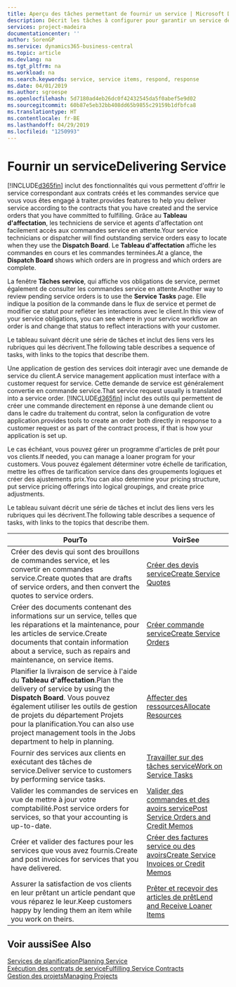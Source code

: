 ```yaml
---
title: Aperçu des tâches permettant de fournir un service | Microsoft Docs
description: Décrit les tâches à configurer pour garantir un service de qualité et respecter les engagement vis-à-vis des clients.
services: project-madeira
documentationcenter: ''
author: SorenGP
ms.service: dynamics365-business-central
ms.topic: article
ms.devlang: na
ms.tgt_pltfrm: na
ms.workload: na
ms.search.keywords: service, service items, respond, response
ms.date: 04/01/2019
ms.author: sgroespe
ms.openlocfilehash: 5d7180ad4eb26dc0f42432545da5f0abef5e9d02
ms.sourcegitcommit: 60b87e5eb32bb408dd65b9855c29159b1dfbfca8
ms.translationtype: HT
ms.contentlocale: fr-BE
ms.lasthandoff: 04/29/2019
ms.locfileid: "1250993"
---
```

# <a name="delivering-service"></a><span data-ttu-id="353d5-103">Fournir un service</span><span class="sxs-lookup"><span data-stu-id="353d5-103">Delivering Service</span></span>
[!INCLUDE[d365fin](includes/d365fin_md.md)] <span data-ttu-id="353d5-104">inclut des fonctionnalités qui vous permettent d'offrir le service correspondant aux contrats créés et les commandes service que vous vous êtes engagé à traiter.</span><span class="sxs-lookup"><span data-stu-id="353d5-104">provides features to help you deliver service according to the contracts that you have created and the service orders that you have committed to fulfilling.</span></span> <span data-ttu-id="353d5-105">Grâce au **Tableau d'affectation**, les techniciens de service et agents d'affectation ont facilement accès aux commandes service en attente.</span><span class="sxs-lookup"><span data-stu-id="353d5-105">Your service technicians or dispatcher will find outstanding service orders easy to locate when they use the **Dispatch Board**.</span></span> <span data-ttu-id="353d5-106">Le **Tableau d'affectation** affiche les commandes en cours et les commandes terminées.</span><span class="sxs-lookup"><span data-stu-id="353d5-106">At a glance, the **Dispatch Board** shows which orders are in progress and which orders are complete.</span></span>  
  
<span data-ttu-id="353d5-107">La fenêtre **Tâches service**, qui affiche vos obligations de service, permet également de consulter les commandes service en attente.</span><span class="sxs-lookup"><span data-stu-id="353d5-107">Another way to review pending service orders is to use the **Service Tasks** page.</span></span> <span data-ttu-id="353d5-108">Elle indique la position de la commande dans le flux de service et permet de modifier ce statut pour refléter les interactions avec le client.</span><span class="sxs-lookup"><span data-stu-id="353d5-108">In this view of your service obligations, you can see where in your service workflow an order is and change that status to reflect interactions with your customer.</span></span>  
  
<span data-ttu-id="353d5-109">Le tableau suivant décrit une série de tâches et inclut des liens vers les rubriques qui les décrivent.</span><span class="sxs-lookup"><span data-stu-id="353d5-109">The following table describes a sequence of tasks, with links to the topics that describe them.</span></span>   

<span data-ttu-id="353d5-110">Une application de gestion des services doit interagir avec une demande de service du client.</span><span class="sxs-lookup"><span data-stu-id="353d5-110">A service management application must interface with a customer request for service.</span></span> <span data-ttu-id="353d5-111">Cette demande de service est généralement convertie en commande service.</span><span class="sxs-lookup"><span data-stu-id="353d5-111">That service request usually is translated into a service order.</span></span> [!INCLUDE[d365fin](includes/d365fin_md.md)] <span data-ttu-id="353d5-112">inclut des outils qui permettent de créer une commande directement en réponse à une demande client ou dans le cadre du traitement du contrat, selon la configuration de votre application.</span><span class="sxs-lookup"><span data-stu-id="353d5-112">provides tools to create an order both directly in response to a customer request or as part of the contract process, if that is how your application is set up.</span></span>  
  
<span data-ttu-id="353d5-113">Le cas échéant, vous pouvez gérer un programme d'articles de prêt pour vos clients.</span><span class="sxs-lookup"><span data-stu-id="353d5-113">If needed, you can manage a loaner program for your customers.</span></span> <span data-ttu-id="353d5-114">Vous pouvez également déterminer votre échelle de tarification, mettre les offres de tarification service dans des groupements logiques et créer des ajustements prix.</span><span class="sxs-lookup"><span data-stu-id="353d5-114">You can also determine your pricing structure, put service pricing offerings into logical groupings, and create price adjustments.</span></span>  
  
<span data-ttu-id="353d5-115">Le tableau suivant décrit une série de tâches et inclut des liens vers les rubriques qui les décrivent.</span><span class="sxs-lookup"><span data-stu-id="353d5-115">The following table describes a sequence of tasks, with links to the topics that describe them.</span></span>   
  
|<span data-ttu-id="353d5-116">**Pour**</span><span class="sxs-lookup"><span data-stu-id="353d5-116">**To**</span></span>|<span data-ttu-id="353d5-117">**Voir**</span><span class="sxs-lookup"><span data-stu-id="353d5-117">**See**</span></span>|  
|------------|-------------|  
|<span data-ttu-id="353d5-118">Créer des devis qui sont des brouillons de commandes service, et les convertir en commandes service.</span><span class="sxs-lookup"><span data-stu-id="353d5-118">Create quotes that are drafts of service orders, and then convert the quotes to service orders.</span></span>|[<span data-ttu-id="353d5-119">Créer des devis service</span><span class="sxs-lookup"><span data-stu-id="353d5-119">Create Service Quotes</span></span>](service-how-to-create-service-quotes.md)|
|<span data-ttu-id="353d5-120">Créer des documents contenant des informations sur un service, telles que les réparations et la maintenance, pour les articles de service.</span><span class="sxs-lookup"><span data-stu-id="353d5-120">Create documents that contain information about a service, such as repairs and maintenance, on service items.</span></span>|[<span data-ttu-id="353d5-121">Créer commande service</span><span class="sxs-lookup"><span data-stu-id="353d5-121">Create Service Orders</span></span>](service-how-to-create-service-orders.md)|
|<span data-ttu-id="353d5-122">Planifier la livraison de service à l'aide du **Tableau d'affectation**.</span><span class="sxs-lookup"><span data-stu-id="353d5-122">Plan the delivery of service by using the **Dispatch Board**.</span></span> <span data-ttu-id="353d5-123">Vous pouvez également utiliser les outils de gestion de projets du département Projets pour la planification.</span><span class="sxs-lookup"><span data-stu-id="353d5-123">You can also use project management tools in the Jobs department to help in planning.</span></span>|[<span data-ttu-id="353d5-124">Affecter des ressources</span><span class="sxs-lookup"><span data-stu-id="353d5-124">Allocate Resources</span></span>](service-how-to-allocate-resources.md)|  
|<span data-ttu-id="353d5-125">Fournir des services aux clients en exécutant des tâches de service.</span><span class="sxs-lookup"><span data-stu-id="353d5-125">Deliver service to customers by performing service tasks.</span></span>|[<span data-ttu-id="353d5-126">Travailler sur des tâches service</span><span class="sxs-lookup"><span data-stu-id="353d5-126">Work on Service Tasks</span></span>](service-how-to-work-on-service-tasks.md)|  
|<span data-ttu-id="353d5-127">Valider les commandes de services en vue de mettre à jour votre comptabilité.</span><span class="sxs-lookup"><span data-stu-id="353d5-127">Post service orders for services, so that your accounting is up-to-date.</span></span>|[<span data-ttu-id="353d5-128">Valider des commandes et des avoirs service</span><span class="sxs-lookup"><span data-stu-id="353d5-128">Post Service Orders and Credit Memos</span></span>](service-how-to-post-service-orders.md)|  
|<span data-ttu-id="353d5-129">Créer et valider des factures pour les services que vous avez fournis.</span><span class="sxs-lookup"><span data-stu-id="353d5-129">Create and post invoices for services that you have delivered.</span></span>|[<span data-ttu-id="353d5-130">Créer des factures service ou des avoirs</span><span class="sxs-lookup"><span data-stu-id="353d5-130">Create Service Invoices or Credit Memos</span></span>](service-how-create-invoices.md)|  
|<span data-ttu-id="353d5-131">Assurer la satisfaction de vos clients en leur prêtant un article pendant que vous réparez le leur.</span><span class="sxs-lookup"><span data-stu-id="353d5-131">Keep customers happy by lending them an item while you work on theirs.</span></span>| [<span data-ttu-id="353d5-132">Prêter et recevoir des articles de prêt</span><span class="sxs-lookup"><span data-stu-id="353d5-132">Lend and Receive Loaner Items</span></span>](service-how-to-lend-receive-loaners.md)|
  
## <a name="see-also"></a><span data-ttu-id="353d5-133">Voir aussi</span><span class="sxs-lookup"><span data-stu-id="353d5-133">See Also</span></span>  
[<span data-ttu-id="353d5-134">Services de planification</span><span class="sxs-lookup"><span data-stu-id="353d5-134">Planning Service</span></span>](service-plan-service.md)  
[<span data-ttu-id="353d5-135">Exécution des contrats de service</span><span class="sxs-lookup"><span data-stu-id="353d5-135">Fulfilling Service Contracts</span></span>](service-fulfill-service-contracts.md)  
[<span data-ttu-id="353d5-136">Gestion des projets</span><span class="sxs-lookup"><span data-stu-id="353d5-136">Managing Projects</span></span>](projects-manage-projects.md)  
